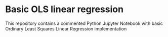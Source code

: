 #
# Basic OLS linear regression 

This repository contains a commented Python Jupyter Notebook with basic Ordinary Least Squares Linear Regression implementation
